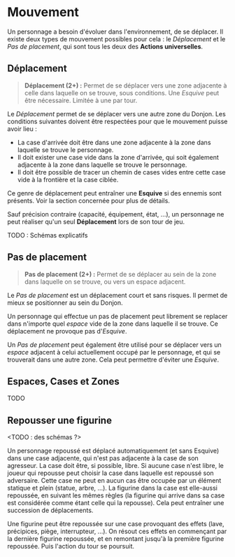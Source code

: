 # Mouvement

Un personnage a besoin d'évoluer dans l'environnement, de se déplacer. Il existe deux types de mouvement possibles pour cela : le _Déplacement_ et le _Pas de placement_, qui sont tous les deux des **Actions universelles**.

## Déplacement

> **Déplacement (2+) :** Permet de se déplacer vers une zone adjacente à celle dans laquelle on se trouve, sous conditions. Une _Esquive_ peut être nécessaire. Limitée à une par tour.

Le _Déplacement_ permet de se déplacer vers une autre zone du Donjon. Les conditions suivantes doivent être respectées pour que le mouvement puisse avoir lieu :

* La case d'arrivée doit être dans une zone adjacente à la zone dans laquelle se trouve le personnage.
* Il doit exister une case vide dans la zone d'arrivée, qui soit également adjacente à la zone dans laquelle se trouve le personnage.
* Il doit être possible de tracer un chemin de cases vides entre cette case vide à la frontière et la case ciblée.

Ce genre de déplacement peut entraîner une **Esquive** si des ennemis sont présents. Voir la section concernée pour plus de détails.

Sauf précision contraire (capacité, équipement, état, ...), un personnage ne peut réaliser qu'un seul **Déplacement** lors de son tour de jeu.

TODO : Schémas explicatifs

## Pas de placement

> **Pas de placement (2+) :** Permet de se déplacer au sein de la zone dans laquelle on se trouve, ou vers un espace adjacent.

Le _Pas de placement_ est un déplacement court et sans risques. Il permet de mieux se positionner au sein du Donjon.

Un personnage qui effectue un pas de placement peut librement se replacer dans n'importe quel _espace_ vide de la zone dans laquelle il se trouve. Ce déplacement ne provoque pas d'_Esquive_.

Un _Pas de placement_ peut également être utilisé pour se déplacer vers un _espace_ adjacent à celui actuellement occupé par le personnage, et qui se trouverait dans une autre zone. Cela peut permettre d'éviter une _Esquive_.

## Espaces, Cases et Zones

TODO

## Repousser une figurine

<TODO : des schémas ?>

Un personnage repoussé est déplacé automatiquement (et sans Esquive) dans une case adjacente, qui n'est pas adjacente à la case de son agresseur. La case doit être, si possible, libre. Si aucune case n'est libre, le joueur qui repousse peut choisir la case dans laquelle est repoussé son adversaire. Cette case ne peut en aucun cas être occupée par un élément statique et plein (statue, arbre, ...). La figurine dans la case est elle-aussi repoussée, en suivant les mêmes règles (la figurine qui arrive dans sa case est considérée comme étant celle qui la repousse). Cela peut entraîner une succession de déplacements.

Une figurine peut être repoussée sur une case provoquant des effets (lave, précipices, piège, interrupteur, ...). On résout ces effets en commençant par la dernière figurine repoussée, et en remontant jusqu'à la première figurine repoussée. Puis l'action du tour se poursuit.

